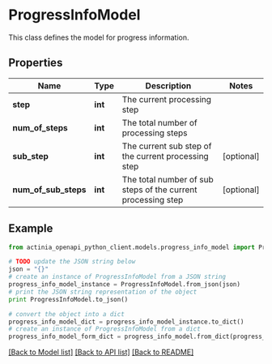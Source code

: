 # ProgressInfoModel

This class defines the model for progress information.

## Properties
Name | Type | Description | Notes
------------ | ------------- | ------------- | -------------
**step** | **int** | The current processing step | 
**num_of_steps** | **int** | The total number of processing steps | 
**sub_step** | **int** | The current sub step of the current processing step | [optional] 
**num_of_sub_steps** | **int** | The total number of sub steps of the current processing step | [optional] 

## Example

```python
from actinia_openapi_python_client.models.progress_info_model import ProgressInfoModel

# TODO update the JSON string below
json = "{}"
# create an instance of ProgressInfoModel from a JSON string
progress_info_model_instance = ProgressInfoModel.from_json(json)
# print the JSON string representation of the object
print ProgressInfoModel.to_json()

# convert the object into a dict
progress_info_model_dict = progress_info_model_instance.to_dict()
# create an instance of ProgressInfoModel from a dict
progress_info_model_form_dict = progress_info_model.from_dict(progress_info_model_dict)
```
[[Back to Model list]](../README.md#documentation-for-models) [[Back to API list]](../README.md#documentation-for-api-endpoints) [[Back to README]](../README.md)


